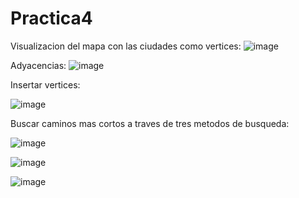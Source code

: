# Practica4

Visualizacion del mapa con las ciudades como vertices: 
![image](https://github.com/user-attachments/assets/37c50cbd-87a0-46e3-876f-0d4d50478c37)


Adyacencias:
![image](https://github.com/user-attachments/assets/e06aeaf9-ea06-437d-ae69-2a754f0f4fe3)


Insertar vertices:

![image](https://github.com/user-attachments/assets/c0983779-584d-4c98-8c86-633957fcfbd6)


Buscar caminos mas cortos a traves de tres metodos de busqueda: 

![image](https://github.com/user-attachments/assets/bc68946f-51f6-4210-9399-064da5884a01)

![image](https://github.com/user-attachments/assets/cf31c477-bad2-4080-8675-affddf302ebe)

![image](https://github.com/user-attachments/assets/5a2587d9-f8ec-4d2a-b2d4-290fd79db91e)






